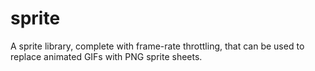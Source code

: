 # sprite
A sprite library, complete with frame-rate throttling, that can be used to replace animated GIFs with PNG sprite sheets.

### 
